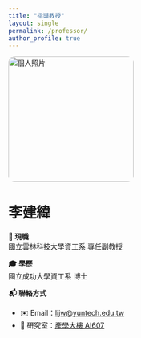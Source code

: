```yaml
---
title: "指導教授"
layout: single
permalink: /professor/
author_profile: true
---
```



<img src="{{ site.baseurl }}/assets/images/hard.png" alt="個人照片" style="width:250px; border-radius: 12px;" />

# 李建緯

**🏫 現職**  
國立雲林科技大學資工系 專任副教授

**🎓 學歷**  
國立成功大學資工系 博士 

**📬 聯絡方式**  
- ✉️ Email：[lijw@yuntech.edu.tw](mailto:lijw@yuntech.edu.tw)
- 📍 研究室：<a href="https://www.google.com/maps?q=640雲林縣斗六市大學路三段123號產學研大樓" target="_blank">產學大樓 AI607</a>
